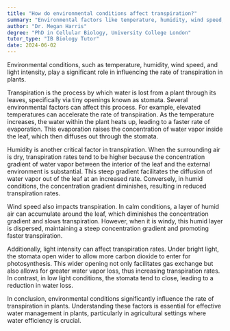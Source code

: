 ```yaml
---
title: "How do environmental conditions affect transpiration?"
summary: "Environmental factors like temperature, humidity, wind speed, and light intensity greatly affect the transpiration rate in plants."
author: "Dr. Megan Harris"
degree: "PhD in Cellular Biology, University College London"
tutor_type: "IB Biology Tutor"
date: 2024-06-02
---
```


Environmental conditions, such as temperature, humidity, wind speed, and light intensity, play a significant role in influencing the rate of transpiration in plants.

Transpiration is the process by which water is lost from a plant through its leaves, specifically via tiny openings known as stomata. Several environmental factors can affect this process. For example, elevated temperatures can accelerate the rate of transpiration. As the temperature increases, the water within the plant heats up, leading to a faster rate of evaporation. This evaporation raises the concentration of water vapor inside the leaf, which then diffuses out through the stomata.

Humidity is another critical factor in transpiration. When the surrounding air is dry, transpiration rates tend to be higher because the concentration gradient of water vapor between the interior of the leaf and the external environment is substantial. This steep gradient facilitates the diffusion of water vapor out of the leaf at an increased rate. Conversely, in humid conditions, the concentration gradient diminishes, resulting in reduced transpiration rates.

Wind speed also impacts transpiration. In calm conditions, a layer of humid air can accumulate around the leaf, which diminishes the concentration gradient and slows transpiration. However, when it is windy, this humid layer is dispersed, maintaining a steep concentration gradient and promoting faster transpiration.

Additionally, light intensity can affect transpiration rates. Under bright light, the stomata open wider to allow more carbon dioxide to enter for photosynthesis. This wider opening not only facilitates gas exchange but also allows for greater water vapor loss, thus increasing transpiration rates. In contrast, in low light conditions, the stomata tend to close, leading to a reduction in water loss.

In conclusion, environmental conditions significantly influence the rate of transpiration in plants. Understanding these factors is essential for effective water management in plants, particularly in agricultural settings where water efficiency is crucial.
    